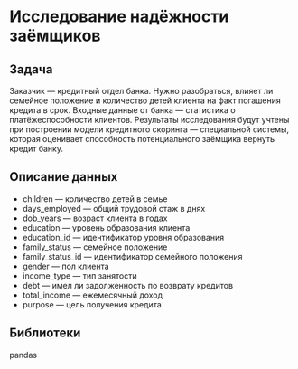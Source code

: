 # Исследование надёжности заёмщиков
## Задача
Заказчик — кредитный отдел банка. Нужно разобраться, влияет ли семейное положение и количество детей клиента на факт погашения кредита в срок. Входные данные от банка — статистика о платёжеспособности клиентов.
Результаты исследования будут учтены при построении модели кредитного скоринга — специальной системы, которая оценивает способность потенциального заёмщика вернуть кредит банку.
## Описание данных

* children — количество детей в семье 
* days_employed — общий трудовой стаж в днях 
* dob_years — возраст клиента в годах 
* education — уровень образования клиента 
* education_id — идентификатор уровня образования 
* family_status — семейное положение 
* family_status_id — идентификатор семейного положения 
* gender — пол клиента 
* income_type — тип занятости 
* debt — имел ли задолженность по возврату кредитов 
* total_income — ежемесячный доход 
* purpose — цель получения кредита

## Библиотеки

pandas
